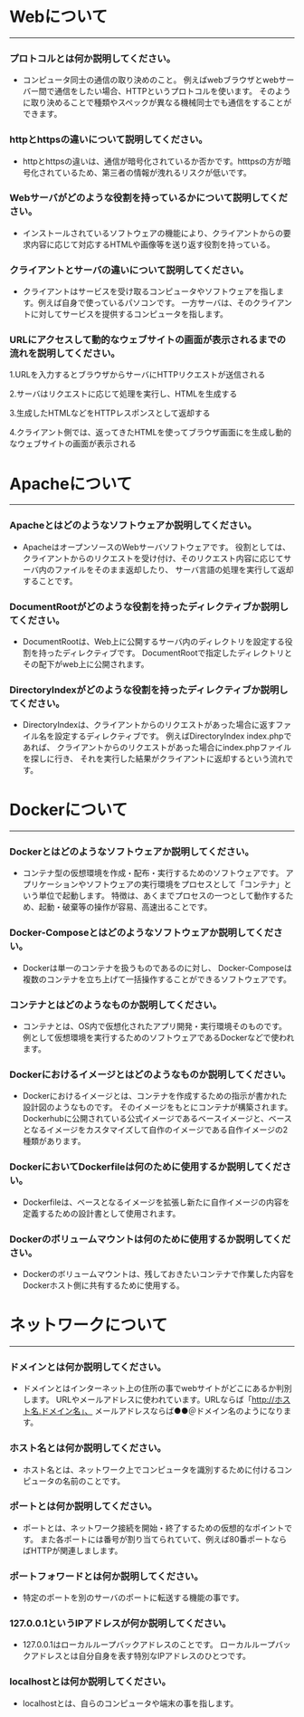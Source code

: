 # Webについて
---
### プロトコルとは何か説明してください。
- コンピュータ同士の通信の取り決めのこと。
例えばwebブラウザとwebサーバー間で通信をしたい場合、HTTPというプロトコルを使います。
そのように取り決めることで種類やスペックが異なる機械同士でも通信をすることができます。


### httpとhttpsの違いについて説明してください。
- httpとhttpsの違いは、通信が暗号化されているか否かです。htttpsの方が暗号化されているため、第三者の情報が洩れるリスクが低いです。


### Webサーバがどのような役割を持っているかについて説明してください。
- インストールされているソフトウェアの機能により、クライアントからの要求内容に応じて対応するHTMLや画像等を送り返す役割を持っている。


### クライアントとサーバの違いについて説明してください。
- クライアントはサービスを受け取るコンピュータやソフトウェアを指します。例えば自身で使っているパソコンです。
一方サーバは、そのクライアントに対してサービスを提供するコンピュータを指します。


### URLにアクセスして動的なウェブサイトの画面が表示されるまでの流れを説明してください。
 1.URLを入力するとブラウザからサーバにHTTPリクエストが送信される

 2.サーバはリクエストに応じて処理を実行し、HTMLを生成する

 3.生成したHTMLなどをHTTPレスポンスとして返却する
 
 4.クライアント側では、返ってきたHTMLを使ってブラウザ画面にを生成し動的なウェブサイトの画面が表示される



# Apacheについて
---
### Apacheとはどのようなソフトウェアか説明してください。
- ApacheはオープンソースのWebサーバソフトウェアです。
役割としては、クライアントからのリクエストを受け付け、そのリクエスト内容に応じてサーバ内のファイルをそのまま返却したり、
サーバ言語の処理を実行して返却することです。


### DocumentRootがどのような役割を持ったディレクティブか説明してください。
- DocumentRootは、Web上に公開するサーバ内のディレクトリを設定する役割を持ったディレクティブです。
DocumentRootで指定したディレクトリとその配下がweb上に公開されます。



### DirectoryIndexがどのような役割を持ったディレクティブか説明してください。
- DirectoryIndexは、クライアントからのリクエストがあった場合に返すファイル名を設定するディレクティブです。
例えばDirectoryIndex index.phpであれば、 クライアントからのリクエストがあった場合にindex.phpファイルを探しに行き、
それを実行した結果がクライアントに返却するという流れです。




# Dockerについて
---
### Dockerとはどのようなソフトウェアか説明してください。
- コンテナ型の仮想環境を作成・配布・実行するためのソフトウェアです。
アプリケーションやソフトウェアの実行環境をプロセスとして「コンテナ」という単位で起動します。
特徴は、あくまでプロセスの一つとして動作するため、起動・破棄等の操作が容易、高速出ることです。


### Docker-Composeとはどのようなソフトウェアか説明してください。
- Dockerは単一のコンテナを扱うものであるのに対し、
Docker-Composeは複数のコンテナを立ち上げて一括操作することができるソフトウェアです。


### コンテナとはどのようなものか説明してください。
- コンテナとは、OS内で仮想化されたアプリ開発・実行環境そのものです。
例として仮想環境を実行するためのソフトウェアであるDockerなどで使われます。



### Dockerにおけるイメージとはどのようなものか説明してください。
- Dockerにおけるイメージとは、コンテナを作成するための指示が書かれた設計図のようなものです。
そのイメージをもとにコンテナが構築されます。
Dockerhubに公開されている公式イメージであるベースイメージと、ベースとなるイメージをカスタマイズして自作のイメージである自作イメージの2種類があります。


### DockerにおいてDockerfileは何のために使用するか説明してください。
- Dockerfileは、ベースとなるイメージを拡張し新たに自作イメージの内容を定義するための設計書として使用されます。



### Dockerのボリュームマウントは何のために使用するか説明してください。
- Dockerのボリュームマウントは、残しておきたいコンテナで作業した内容をDockerホスト側に共有するために使用する。



# ネットワークについて
---
### ドメインとは何か説明してください。
- ドメインとはインターネット上の住所の事でwebサイトがどこにあるか判別します。
URLやメールアドレスに使われています。URLならば「http://ホスト名.ドメイン名」、
メールアドレスならば●●＠ドメイン名のようになります。

### ホスト名とは何か説明してください。
- ホスト名とは、ネットワーク上でコンピュータを識別するために付けるコンピュータの名前のことです。



### ポートとは何か説明してください。
- ポートとは、ネットワーク接続を開始・終了するための仮想的なポイントです。
また各ポートには番号が割り当てられていて、例えば80番ポートならばHTTPが関連しまします。


### ポートフォワードとは何か説明してください。
- 特定のポートを別のサーバのポートに転送する機能の事です。


### 127.0.0.1というIPアドレスが何か説明してください。
-  127.0.0.1はローカルループバックアドレスのことです。
ローカルループバックアドレスとは自分自身を表す特別なIPアドレスのひとつです。


### localhostとは何か説明してください。
- localhostとは、自らのコンピュータや端末の事を指します。



